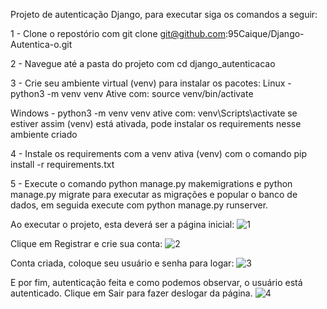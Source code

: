 Projeto de autenticação Django, para executar siga os comandos a seguir:

1 - Clone o repostório com git clone git@github.com:95Caique/Django-Autentica-o.git

2 - Navegue até a pasta do projeto com cd django_autenticacao

3 - Crie seu ambiente virtual (venv) para instalar os pacotes:
Linux - python3 -m venv venv
Ative com: source venv/bin/activate

Windows - python3 -m venv venv
ative com: venv\Scripts\activate
se estiver assim (venv) está ativada, pode instalar os requirements nesse ambiente criado

4 - Instale os requirements com a venv ativa (venv) com o comando pip install -r requirements.txt

5 - Execute o comando python manage.py makemigrations e python manage.py migrate para executar as migrações
e popular o banco de dados, em seguida execute com python manage.py runserver.

Ao executar o projeto, esta deverá ser a página inicial:
![1](https://github.com/user-attachments/assets/78d8f570-731c-497a-9e38-b4b82dfa0beb)

Clique em Registrar e crie sua conta:
![2](https://github.com/user-attachments/assets/a06d11f2-5315-4458-a041-14000dcc5344)

Conta criada, coloque seu usuário e senha para logar:
![3](https://github.com/user-attachments/assets/c4c9ac3d-f8a4-434e-b629-db469de3d202)

E por fim, autenticação feita e como podemos observar, o usuário está autenticado.
Clique em Sair para fazer deslogar da página.
![4](https://github.com/user-attachments/assets/5b390406-150f-48f8-8dfc-4de1af998b60)
